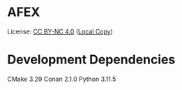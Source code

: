 # AFEX

License: [CC BY-NC 4.0](https://creativecommons.org/licenses/by-nc/4.0/) ([Local Copy](./LICENSE.txt))

# Development Dependencies

CMake 3.29
Conan 2.1.0
Python 3.11.5